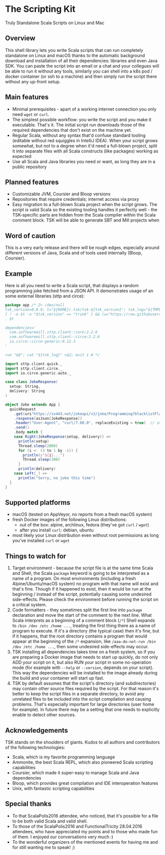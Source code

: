 # The Scripting Kit

Truly Standalone Scala Scripts on Linux and Mac

## Overview

This shell library lets you write Scala scripts that can run completely standalone on Linux and macOS
thanks to the automatic background download and installation of all their dependencies: libraries and even Java SDK.
You can paste the script into an email or a chat and your collegues will be able to run it without any tools,
similarly you can shell into a k8s pod / docker container (or ssh to a machine) and then simply run the script there
without any up-front setup.

## Main features

- Minimal prerequisites - apart of a working internet connection you only need `wget` or `curl`.
- The simplest possible workflow: you write the script and you make it executable. That's it.
The initial script run downloads those of the required dependencies that don't exist on the machine yet.
- Regular Scala, without any syntax that'd confuse standard tooling (editable without red squiggles in IntelliJ IDEA).
When your script grows somewhat, but not to a degree when it'd need a full-blown project, split it into separate files
with all Scala constructs (like packages) working as expected
- Use all Scala and Java libraries you need or want, as long they are in a public repository

## Planned features

- Customizable JVM, Coursier and Bloop versions
- Repositories that require credentials; internet access via proxy
- Easy migration to a full-blown Scala project when the script grows.
The script is valid Scala so the existing tooling handles it perfectly well - the TSK-specific parts are hidden
from the Scala compiler within the Scala comment block. TSK will be able to generate SBT and Mill projects
when

## Word of caution

This is a very early release and there will be rough edges, especially around different versions of Java, Scala
and of tools used internally (Bloop, Coursier).

## Example

Here is all you need to write a Scala script, that displays a random programming joke fetched from a JSON API.
It demonstrates usage of an some external libraries (sttp and circe):

```scala
package app /* 2> /dev/null
tsk_version=0.0.9; t="${HOME}/.tsk/tsk-${tsk_version}"; tsk_log="${TMPDIR:-"/tmp"}/tsk-$$.log"
[ ! -e $t -o "$tsk_version" == "trunk" ] && (u="https://raw.githubusercontent.com/tsk-tsk/tsk-tsk/${tsk_version}/tsk"; mkdir -p $(dirname $t); wget -O $t $u || curl -fLo $t $u) >> "${tsk_log}" 2>&1
. $t

dependencies='
  com.softwaremill.sttp.client::core:2.2.6
  com.softwaremill.sttp.client::circe:2.2.6
  io.circe::circe-generic:0.12.3
'

run "$@"; cat "${tsk_log}" >&2; exit 1 # */

import sttp.client.quick._
import sttp.client.circe._
import io.circe.generic.auto._

case class JokeResponse(
  setup: String,
  delivery: String
)

object Joke extends App {
  quickRequest
    .get(uri"https://sv443.net/jokeapi/v2/joke/Programming?blacklistFlags=nsfw,racist,political,sexist,religious&type=twopart")
    .response(asJson[JokeResponse])
    .header("User-Agent", "curl/7.68.0", replaceExisting = true)  // sv443.net bans Java apparently
    .send()
    .body match {
    case Right(JokeResponse(setup, delivery)) =>
      println(setup)
      Thread.sleep(2000)
      for (i <- (3 to 1 by -1)) {
        println(s"${i}...")
        Thread.sleep(300)
      }
      println(delivery)
    case Left(_) =>
      println("Sorry, no joke this time")
  }
}
```

## Supported platforms

- macOS (tested on AppVeyor, no reports from a fresh macOS system)
- fresh Docker images of the following Linux distributions:
  - out of the box: alpine, archlinux, fedora (they've got `curl` / `wget`)
  - after you install `curl`: debian, ubuntu
- most likely your Linux distribution even without root permissions as long you've installed `curl` or `wget`

## Things to watch for

1. Target environment - because the script file is at the same time Scala and Shell, the Scala `package` keyword
is going to be interpreted as a name of a program. On most environments (including a fresh Alpine/Ubuntu/macOS system)
no program with that name will exist and that's fine. Though if it happened to exist, then it would be run
at the beginning / instead of the script, potentially causing some undesired side-effects.
Please check the environment before running the script on a critical system.
2. Code formatters - they sometimes split the first line into `package` declaration and move the start of the comment
to the next line. What Scala interprets as a beginning of a comment block (`/*`) Shell expands to
`/bin /dev /etc /home ...`, treating the first thing there as a name of program to execute. If it's a directory
(the typical case) then it's fine, but if it happens, that the root directory contains a program that would appear at
the beginning of the `/*` expansion, like `/aaa-do-not-run /bin /dev /etc /home ...`, then some undesired side-effects
may occur.
3. TSK installing all dependencies takes time on a fresh system, so if you are preparing a Docker image that needs to
start up quickly, do not only ADD your script on it, but also RUN your script in some no-operation mode
(for example with `--help` or `--version`, depends on your script).
This way the dependencies will be installed to the image already during the build and your container will start up fast.
4. TSK by default assumes that the script's directory (and subdirectories) may contain other source files required by
the script. For that reason it's better to keep the script files in a separate directory, to avoid any unrelated files
to be included into the script compilation and causing problems. That's especially important for large directories
(user home for example). In future there may be a setting that one needs to explicitly enable to detect other sources.

## Acknowledgements

TSK stands on the shoulders of giants. Kudos to all authors and contributors of the following technologies:

- Scala, which is my favorite programming language
- Ammonite, the best Scala REPL, which also pioneered Scala scripting capabilities
- Coursier, which made it super-easy to manage Scala and Java dependencies
- Bloop, which provides great compilation and IDE interoperation features
- Unix, with fantastic scripting capabilities

## Special thanks

- To that ScalaPolis2016 attendee, who noticed, that it's possible for a file to be both valid Scala and valid shell.
- To those of the ScalaPolis2016 and FunctionalTricity 28.04.2016 attendees, who have appreciated my points and to those who made fun of them.
I enjoyed our conversations very much :)
- To the wonderful organizers of the mentioned events for having me and for still wanting me to speak! ;)
